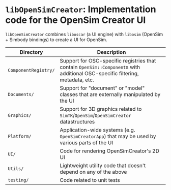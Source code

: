 # `libOpenSimCreator`: Implementation code for the OpenSim Creator UI

`libOpenSimCreator` combines `liboscar` (a UI engine) with `libosim`
(OpenSim + Simbody bindings) to create a UI for OpenSim.

| Directory | Description |
| - | - |
| `ComponentRegistry/` | Support for OSC-specific registries that contain `OpenSim::Component`s with additional OSC-specific filtering, metadata, etc. |
| `Documents/` | Support for "document" or "model" classes that are externally manipulated by the UI |
| `Graphics/` | Support for 3D graphics related to `SimTK`/`OpenSim`/`OpenSimCreator` datastructures |
| `Platform/` | Application-wide systems (e.g. `OpenSimCreatorApp`) that may be used by various parts of the UI |
| `UI/` | Code for rendering OpenSimCreator's 2D UI |
| `Utils/` | Lightweight utility code that doesn't depend on any of the above |
| `testing/` | Code related to unit tests |

